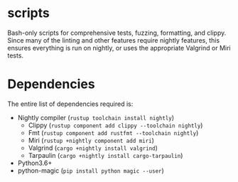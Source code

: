 scripts
=======

Bash-only scripts for comprehensive tests, fuzzing, formatting, and clippy. Since many of the linting and other features require nightly features, this ensures everything is run on nightly, or uses the appropriate Valgrind or Miri tests.

# Dependencies

The entire list of dependencies required is:

- Nightly compiler (`rustup toolchain install nightly`)
  - Clippy (`rustup component add clippy --toolchain nightly`)
  - Fmt (`rustup component add rustfmt --toolchain nightly`)
  - Miri (`rustup +nightly component add miri`)
  - Valgrind (`cargo +nightly install valgrind`)
  - Tarpaulin (`cargo +nightly install cargo-tarpaulin`)
- Python3.6+
- python-magic (`pip install python magic --user`)
